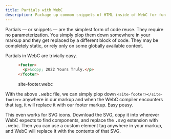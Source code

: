 ```yaml
---
title: Partials with WebC
description: Package up common snippets of HTML inside of WebC for fun and profit!
---
```


Partials — or snippets — are the simplest form of code reuse.
They require no parameterization.
You simply plop them down somewhere in your markup and they get replaced by a different block of code.
They may be completely static, or rely only on some globally available context.

Partials in WebC are trivially easy.

<figure>

```html
<footer>
  <p>&copy; 2022 Yours Truly.</p>
</footer>
```

<figcaption>site-footer.webc</figcaption>

</figure>

With the above <samp>.webc</samp> file, we can simply plop down `<site-footer></site-footer>` anywhere in our markup and when the WebC compiler encounters that tag, it will replace it with our footer markup.
Easy peasy.

This even works for SVG icons.
Download the SVG, copy it into wherever WebC expects to find components, and replace the <samp>.svg</samp> extension with <samp>.webc</samp>.
Then you can use a custom element tag anywhere in your markup, and WebC will replace it with the contents of that SVG.
